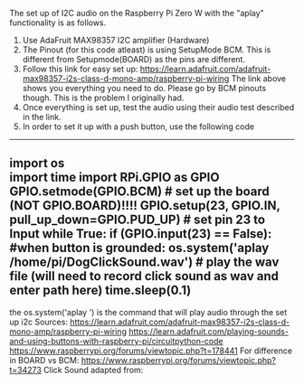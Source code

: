 
The set up of I2C audio on the Raspberry Pi Zero W with the "aplay" functionality is as follows.
1. Use AdaFruit MAX98357 I2C amplifier (Hardware)
2. The Pinout (for this code atleast) is using SetupMode BCM. This is different from Setupmode(BOARD) as the pins are different. 
3. Follow this link for easy set up: https://learn.adafruit.com/adafruit-max98357-i2s-class-d-mono-amp/raspberry-pi-wiring 
    The link above shows you everything you need to do. Please go by BCM pinouts though. This is the problem I originally had. 
4. Once everything is set up, test the audio using their audio test described in the link.
5. In order to set it up with a push button, use the following code
-------------------------------------------------
import os                               
import time
import RPi.GPIO as GPIO
GPIO.setmode(GPIO.BCM)                                                      # set up the board (NOT GPIO.BOARD)!!!!
GPIO.setup(23, GPIO.IN, pull_up_down=GPIO.PUD_UP)                           # set pin 23 to Input
while True:
    if (GPIO.input(23) == False):               #when button is grounded:
        os.system('aplay /home/pi/DogClickSound.wav')   # play the wav file (will need to record click sound as wav and enter path here)
    time.sleep(0.1)
--------------------------------------------------
the os.system('aplay <insert path name to wave file>') is the command that will play audio through the set up i2c
Sources:
https://learn.adafruit.com/adafruit-max98357-i2s-class-d-mono-amp/raspberry-pi-wiring
https://learn.adafruit.com/playing-sounds-and-using-buttons-with-raspberry-pi/circuitpython-code
https://www.raspberrypi.org/forums/viewtopic.php?t=178441
For difference in BOARD vs BCM:
https://www.raspberrypi.org/forums/viewtopic.php?t=34273
Click Sound adapted from:
